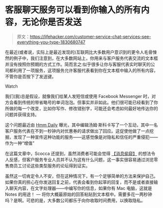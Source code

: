 # 客服聊天服务可以看到你输入的所有内容，无论你是否发送

> 原文：<https://lifehacker.com/customer-service-chat-services-see-everything-you-type-1830680747>

在最近(或者说，实际上是最近发现的)互联网比大多数用户意识到的更令人毛骨悚然的例子中，我们注意到，在大多数网站上，你用来与客户服务代表交流的文本框并没有按照你预期的方式工作。简而言之:似乎很多让你与客服代表实时聊天的公司都利用了一项服务，这项服务允许客服代表看到你在文本框中输入的所有内容，不管你是否按下了发送键。

Watch

我们(我)总是假设，就像我们给某人发短信或使用 Facebook Messenger 时，对方会看到传统的带省略号的单词泡泡。但事实并非如此。他们很可能已经看到了你所做的每一个改变，比如你写作、修改错别字，可能还会考虑如何最好地传达你的问题并获得支持。

这个问题最近由 [Hmm Daily](https://hmmdaily.com/2018/11/26/customer-service-chats-are-watching-you-type-before-you-hit-enter/) 曝光，其中编辑汤姆·斯科卡写了一个互动，其中一名客户服务代表在不到一秒钟内对优惠券的请求做出了回应。这促使他做了一点挖掘，发现了一种宣传这种功能的服务——这感觉像是对隐私和信任的严重侵犯——作为一种“增值”

在这篇文章中，Scocca 还提到，虽然消费者可能会觉得 [【消息偷窥】](https://www.livechatinc.com/features/chat-tools/#Message-sneak-peak) 的想法令人反感，但客户服务专业人员并不认为这有什么问题，这一事实很容易通过浏览零售商员工讨论这些类型服务的论坛得到证实。

虽然这一切肯定令人不安，但在这种情况下，有一个足够简单的方法来保护自己。如果你真的担心在你发送回复之前，代表会看到你起草的回复，而不是或者直接输入聊天内容，在文字处理器——中编写你的信息，如果你有 Mac 电脑，这就是 Notes 的用途！ — 将你大概最原始的回答粘贴到文本框中。需要多花一两秒钟吗？是啊。可悲的是，大多数公司都乐于向你收取时间费用，以换取隐私。